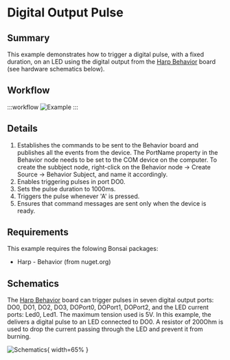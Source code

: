 # Digital Output Pulse

## Summary
This example demonstrates how to trigger a digital pulse, with a fixed duration, on an LED using the digital output from the [Harp Behavior](https://harp-tech.org/api/Harp.Behavior.html) board (see hardware schematics below). 


## Workflow
:::workflow
![Example](~/workflows/HarpExamples/BehaviorBoard/DigitalOutputPulse/DigitalOutputPulse.bonsai)
:::


## Details
1. Establishes the commands to be sent to the Behavior board and publishes all the events from the device. The PortName property in the Behavior node needs to be set to the COM device on the computer. To create the subbject node, right-click on the Behavior node -> Create Source -> Behavior Subject, and name it accordingly.
2. Enables triggering pulses in port DO0.
3. Sets the pulse duration to 1000ms.
4. Triggers the pulse whenever 'A' is pressed.
5. Ensures that command messages are sent only when the device is ready.

## Requirements
This example requires the folowing Bonsai packages:
- Harp - Behavior (from nuget.org)

## Schematics
The [Harp Behavior](https://harp-tech.org/api/Harp.Behavior.html) board can trigger pulses in seven digital output ports: DO0, DO1, DO2, DO3, DOPort0, DOPort1, DOPort2, and the LED current ports: Led0, Led1. The maximum tension used is 5V. In this example, the delivers a digital pulse to an LED connected to DO0. A resistor of 200Ohm is used to drop the current passing through the LED and prevent it from burning.

![Schematics](./DigitalOutputPulse.png){ width=65% }








